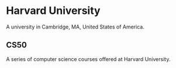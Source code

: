 # Harvard University

A university in Cambridge, MA, United States of America.

## CS50
A series of computer science courses offered at Harvard University.